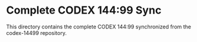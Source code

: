 # Complete CODEX 144:99 Sync
This directory contains the complete CODEX 144:99 synchronized from the codex-14499 repository.
